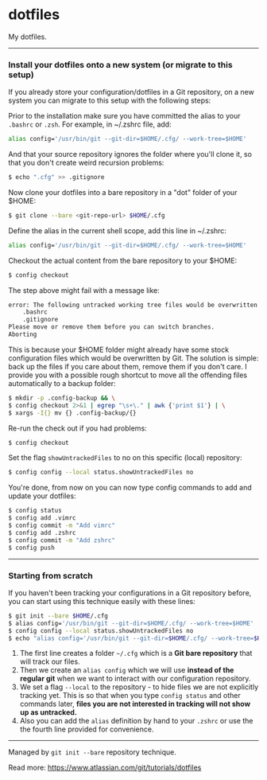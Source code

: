 # dotfiles

My dotfiles. 

---

### Install your dotfiles onto a new system (or migrate to this setup)

If you already store your configuration/dotfiles in a Git repository, on a new system you can migrate to this setup with the following steps:

Prior to the installation make sure you have committed the alias to your `.bashrc` or `.zsh`. For example, in ~/.zshrc file, add:
```bash
alias config='/usr/bin/git --git-dir=$HOME/.cfg/ --work-tree=$HOME'
```

And that your source repository ignores the folder where you'll clone it, so that you don't create weird recursion problems:

```bash
$ echo ".cfg" >> .gitignore
```

Now clone your dotfiles into a bare repository in a "dot" folder of your $HOME:

```bash
$ git clone --bare <git-repo-url> $HOME/.cfg
```

Define the alias in the current shell scope, add this line in ~/.zshrc:

```bash
alias config='/usr/bin/git --git-dir=$HOME/.cfg/ --work-tree=$HOME'
```

Checkout the actual content from the bare repository to your $HOME:

```bash
$ config checkout
```

The step above might fail with a message like:

```bash
error: The following untracked working tree files would be overwritten by checkout:
    .bashrc
    .gitignore
Please move or remove them before you can switch branches.
Aborting
```

This is because your $HOME folder might already have some stock configuration files which would be overwritten by Git. The solution is simple: back up the files if you care about them, remove them if you don't care. I provide you with a possible rough shortcut to move all the offending files automatically to a backup folder:

```bash
$ mkdir -p .config-backup && \
$ config checkout 2>&1 | egrep "\s+\." | awk {'print $1'} | \
$ xargs -I{} mv {} .config-backup/{}
```

Re-run the check out if you had problems:

```bash
$ config checkout
```

Set the flag `showUntrackedFiles` to no on this specific (local) repository:

```bash
$ config config --local status.showUntrackedFiles no
```

You're done, from now on you can now type config commands to add and update your dotfiles:

```bash
$ config status
$ config add .vimrc
$ config commit -m "Add vimrc"
$ config add .zshrc
$ config commit -m "Add zshrc"
$ config push
```

---

### Starting from scratch

If you haven't been tracking your configurations in a Git repository before, you can start using this technique easily with these lines:

```bash
$ git init --bare $HOME/.cfg
$ alias config='/usr/bin/git --git-dir=$HOME/.cfg/ --work-tree=$HOME'
$ config config --local status.showUntrackedFiles no
$ echo "alias config='/usr/bin/git --git-dir=$HOME/.cfg/ --work-tree=$HOME'" >> $HOME/.zshrc 
```

1. The first line creates a folder `~/.cfg` which is a **Git bare repository** that will track our files.
2. Then we create an `alias config` which we will use **instead of the regular git** when we want to interact with our configuration repository.
3. We set a flag `--local` to the repository - to hide files we are not explicitly tracking yet. This is so that when you type `config status` and other commands later, **files you are not interested in tracking will not show up as untracked.**
4. Also you can add the `alias` definition by hand to your `.zshrc` or use the the fourth line provided for convenience.

---

Managed by `git init --bare` repository technique.

Read more: https://www.atlassian.com/git/tutorials/dotfiles
